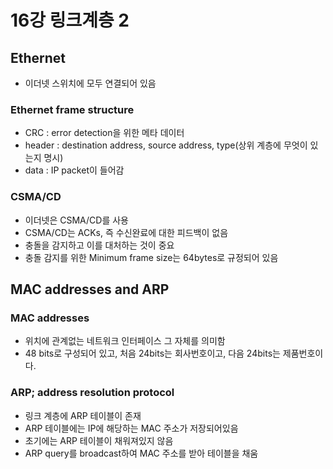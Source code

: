 # 16강 링크계층 2

## Ethernet
- 이더넷 스위치에 모두 연결되어 있음

### Ethernet frame structure
- CRC : error detection을 위한 메타 데이터
- header : destination address, source address, type(상위 계층에 무엇이 있는지 명시)
- data : IP packet이 들어감

### CSMA/CD
- 이더넷은 CSMA/CD를 사용
- CSMA/CD는 ACKs, 즉 수신완료에 대한 피드백이 없음
- 충돌을 감지하고 이를 대처하는 것이 중요
- 충돌 감지를 위한 Minimum frame size는 64bytes로 규정되어 있음

## MAC addresses and ARP

### MAC addresses
- 위치에 관계없는 네트워크 인터페이스 그 자체를 의미함
- 48 bits로 구성되어 있고, 처음 24bits는 회사번호이고, 다음 24bits는 제품번호이다.

### ARP; address resolution protocol
- 링크 계층에 ARP 테이블이 존재
- ARP 테이블에는 IP에 해당하는 MAC 주소가 저장되어있음
- 초기에는 ARP 테이블이 채워져있지 않음
- ARP query를 broadcast하여 MAC 주소를 받아 테이블을 채움